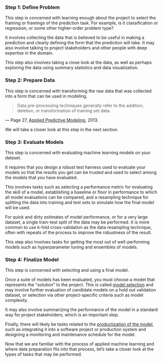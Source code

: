 ### Step 1: Define Problem

This step is concerned with learning enough about the project to select the framing or framings of the prediction task. For example, is it classification or regression, or some other higher-order problem type?

It involves collecting the data that is believed to be useful in making a prediction and clearly defining the form that the prediction will take. It may also involve talking to project stakeholders and other people with deep expertise in the domain.

This step also involves taking a close look at the data, as well as perhaps exploring the data using summary statistics and data visualization.

### Step 2: Prepare Data

This step is concerned with transforming the raw data that was collected into a form that can be used in modeling.

> Data pre-processing techniques generally refer to the addition, deletion, or transformation of training set data.

— Page 27, [Applied Predictive Modeling](https://amzn.to/3b2LHTL), 2013.

We will take a closer look at this step in the next section.

### Step 3: Evaluate Models

This step is concerned with evaluating machine learning models on your dataset.

It requires that you design a robust test harness used to evaluate your models so that the results you get can be trusted and used to select among the models that you have evaluated.

This involves tasks such as selecting a performance metric for evaluating the skill of a model, establishing a baseline or floor in performance to which all model evaluations can be compared, and a resampling technique for splitting the data into training and test sets to simulate how the final model will be used.

For quick and dirty estimates of model performance, or for a very large dataset, a single train-test split of the data may be performed. It is more common to use k-fold cross-validation as the data resampling technique, often with repeats of the process to improve the robustness of the result.

This step also involves tasks for getting the most out of well-performing models such as hyperparameter tuning and ensembles of models.

### Step 4: Finalize Model

This step is concerned with selecting and using a final model.

Once a suite of models has been evaluated, you must choose a model that represents the “_solution_” to the project. This is called [model selection](https://machinelearningmastery.com/a-gentle-introduction-to-model-selection-for-machine-learning/) and may involve further evaluation of candidate models on a hold out validation dataset, or selection via other project-specific criteria such as model complexity.

It may also involve summarizing the performance of the model in a standard way for project stakeholders, which is an important step.

Finally, there will likely be tasks related to the [productization of the model](https://machinelearningmastery.com/deploy-machine-learning-model-to-production/), such as integrating it into a software project or production system and designing a monitoring and maintenance schedule for the model.

Now that we are familiar with the process of applied machine learning and where data preparation fits into that process, let’s take a closer look at the types of tasks that may be performed.